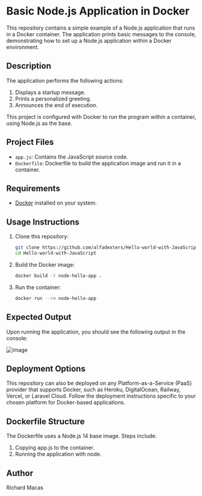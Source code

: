 # Basic Node.js Application in Docker

This repository contains a simple example of a Node.js application that runs in a Docker container. The application prints basic messages to the console, demonstrating how to set up a Node.js application within a Docker environment.

## Description

The application performs the following actions:
1. Displays a startup message.
2. Prints a personalized greeting.
3. Announces the end of execution.

This project is configured with Docker to run the program within a container, using Node.js as the base.

## Project Files

- `app.js`: Contains the JavaScript source code.
- `Dockerfile`: Dockerfile to build the application image and run it in a container.

## Requirements

- [Docker](https://www.docker.com/get-started) installed on your system.

## Usage Instructions

1. Clone this repository:
   ```bash
   git clone https://github.com/alfadexters/Hello-world-with-JavaScript.git
   cd Hello-world-with-JavaScript
2. Build the Docker image:
   ```bash
   docker build -t node-hello-app .
3. Run the container:
   ```bash
   docker run --rm node-hello-app
## Expected Output
Upon running the application, you should see the following output in the console:

![image](https://github.com/user-attachments/assets/0f12ad00-d3d3-4c63-a714-9986680163c1)
## Deployment Options
This repository can also be deployed on any Platform-as-a-Service (PaaS) provider that supports Docker, such as Heroku, DigitalOcean, Railway, Vercel, or Laravel Cloud. Follow the deployment instructions specific to your chosen platform for Docker-based applications.

## Dockerfile Structure
The Dockerfile uses a Node.js 14 base image. Steps include:
1. Copying app.js to the container.
2. Running the application with node.
## Author
Richard Macas

 
